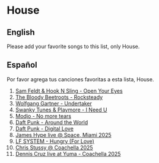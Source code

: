 # House

## English
Please add your favorite songs to this list, only House. 

## Español
Por favor agrega tus canciones favoritas a esta lista, House.

1. [Sam Feldt & Hook N Sling - Open Your Eyes](https://www.youtube.com/watch?v=JB4OBcXklr4)
2. [The Bloody Beetroots - Rocksteady](https://www.youtube.com/watch?v=KSqttO3NtCg)
3. [Wolfgang Gartner - Undertaker](https://www.youtube.com/watch?v=OkvXO45XL-c)
4. [Swanky Tunes & Playmore - I Need U](https://www.youtube.com/watch?v=tZAWlprIMYk)
5. [Modjo - No more tears](https://www.youtube.com/watch?v=sqsFjwFgd04)
6. [Daft Punk - Around the World](https://www.youtube.com/watch?v=yca6UsllwYs)
7. [Daft Punk - Digital Love](https://www.youtube.com/watch?v=FxzBvqY5PP0)
8. [James Hype live @ Space, Miami 2025](https://youtu.be/z8xRMmsNZrA?si=C8M2e7HECgSxI5Ue)
9. [LF SYSTEM - Hungry (For Love)](https://youtu.be/iMMIUYrFfVc?si=zO411MYZXh6QQSHV)
10. [Chris Stussy @ Coachella 2025](https://youtu.be/k1ipFTg0sM8?si=b3YWOmDLXbRWZYyV)
11. [Dennis Cruz live at Yuma - Coachella 2025](https://youtu.be/c-ZznapYW7I?si=Mxj10WeWNAB2WuBi)

